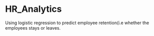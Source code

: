 # HR_Analytics
Using logistic regression to predict employee retention(i.e whether the employees stays or leaves.
